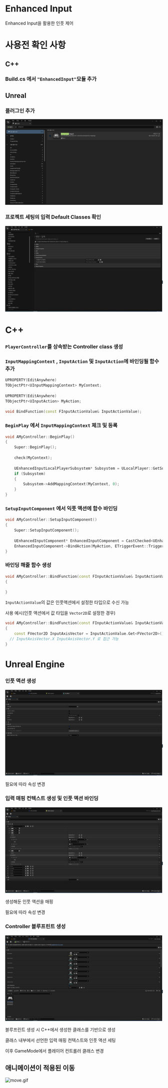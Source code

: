 # Enhanced Input

Enhanced Input을 활용한 인풋 제어

# 사용전 확인 사항

## C++

### Build.cs 에서 `"EnhancedInput"`모듈 추가

## Unreal

### 플러그인 추가

![Untitled](Enhanced%20Input%20101906a3bc7d456faa64f3090e81734a/Untitled.png)

### 프로젝트 세팅의 입력 Default Classes 확인

![Untitled](Enhanced%20Input%20101906a3bc7d456faa64f3090e81734a/Untitled%201.png)

# C++

### `PlayerController`를 상속받는 Controller class 생성

### `InputMappingContext` , `InputAction` 및 `InputAction`에 바인딩될 함수 추가

```cpp
UPROPERTY(EditAnywhere)
TObjectPtr<UInputMappingContext> MyContext;

UPROPERTY(EditAnywhere)
TObjectPtr<UInputAction> MyAction;

void BindFunction(const FInputActionValue& InputActionValue);
```

### `BeginPlay` 에서 `InputMappingContext` 체크 및 등록

```cpp
void AMyController::BeginPlay()
{
	Super::BeginPlay();

	check(MyContext);

	UEnhancedInputLocalPlayerSubsystem* Subsystem = ULocalPlayer::GetSubsystem<UEnhancedInputLocalPlayerSubsystem>(GetLocalPlayer());
	if (Subsystem)
	{
		Subsystem->AddMappingContext(MyContext, 0);
	}
}
```

### `SetupInputComponent` 에서 익풋 액션에 함수 바인딩

```cpp
void AMyController::SetupInputComponent()
{
	Super::SetupInputComponent();

	UEnhancedInputComponent* EnhancedInputComponent = CastChecked<UEnhancedInputComponent>(InputComponent);
	EnhancedInputComponent->BindAction(MyAction, ETriggerEvent::Triggered, this, &AMyController::BindFunction);
}
```

### 바인딩 해줄 함수 생성

```cpp
void AMyController::BindFunction(const FInputActionValue& InputActionValue)
{

}
```

`InputActionValue`의 값은 인풋액션에서 설정한 타입으로 수신 가능

사용 예시(인풋 액션에서 값 타입을 `Vector2D`로 설정한 경우)

```cpp
void AMyController::BindFunction(const FInputActionValue& InputActionValue)
{
	const FVector2D InputAxisVector = InputActionValue.Get<FVector2D>();
  // InputAxisVector.X InputAxisVector.Y 로 접근 가능
}
```

# Unreal Engine

### 인풋 액션 생성

![Untitled](Enhanced%20Input%20101906a3bc7d456faa64f3090e81734a/Untitled%202.png)

필요에 따라 속성 변경

### 입력 매핑 컨텍스트 생성 및 인풋 액션 바인딩

![Untitled](Enhanced%20Input%20101906a3bc7d456faa64f3090e81734a/Untitled%203.png)

생성해둔 인풋 액션을 매핑

필요에 따라 속성 변경

### Controller 블루프린트 생성

![Untitled](Enhanced%20Input%20101906a3bc7d456faa64f3090e81734a/Untitled%204.png)

블루프린트 생성 시 C++에서 생성한 클래스를 기반으로 생성

클래스 내부에서 선언한 입력 매핑 컨텍스트와 인풋 액션 세팅

이후 GameMode에서 플레이어 컨트롤러 클래스 변경

## 애니메이션이 적용된 이동

![move.gif](Enhanced%20Input%20101906a3bc7d456faa64f3090e81734a/move.gif)
